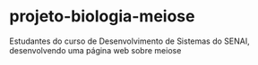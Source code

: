 # projeto-biologia-meiose
Estudantes do curso de Desenvolvimento de Sistemas do SENAI, desenvolvendo uma página web sobre meiose
